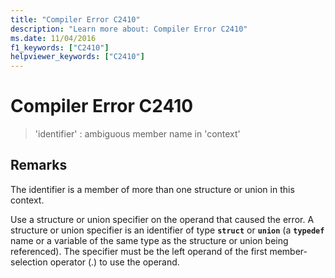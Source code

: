 ```yaml
---
title: "Compiler Error C2410"
description: "Learn more about: Compiler Error C2410"
ms.date: 11/04/2016
f1_keywords: ["C2410"]
helpviewer_keywords: ["C2410"]
---
```

# Compiler Error C2410

> 'identifier' : ambiguous member name in 'context'

## Remarks

The identifier is a member of more than one structure or union in this context.

Use a structure or union specifier on the operand that caused the error. A structure or union specifier is an identifier of type **`struct`** or **`union`** (a **`typedef`** name or a variable of the same type as the structure or union being referenced). The specifier must be the left operand of the first member-selection operator (.) to use the operand.
